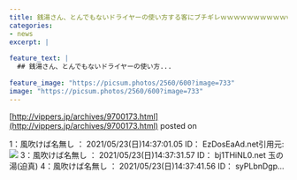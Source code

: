 ```yaml
---
title: 銭湯さん、とんでもないドライヤーの使い方する客にブチギレｗｗｗｗｗｗｗｗｗｗｗ
categories:
- news
excerpt: |
  
feature_text: |
  ## 銭湯さん、とんでもないドライヤーの使い方...
  
feature_image: "https://picsum.photos/2560/600?image=733"
image: "https://picsum.photos/2560/600?image=733"
---
```


[http://vippers.jp/archives/9700173.html](http://vippers.jp/archives/9700173.html)
posted on 

<!--more-->

1：風吹けば名無し ： 2021/05/23(日)14:37:01.05 ID： EzDosEaAd.net引用元:![](https://i.imgur.com/2tz4nbj.jpg) 3：風吹けば名無し ： 2021/05/23(日)14:37:31.57 ID： bj1THiNL0.net 玉の湯(迫真) 4：風吹けば名無し ： 2021/05/23(日)14:37:41.56 ID： syPLbnDgp...

